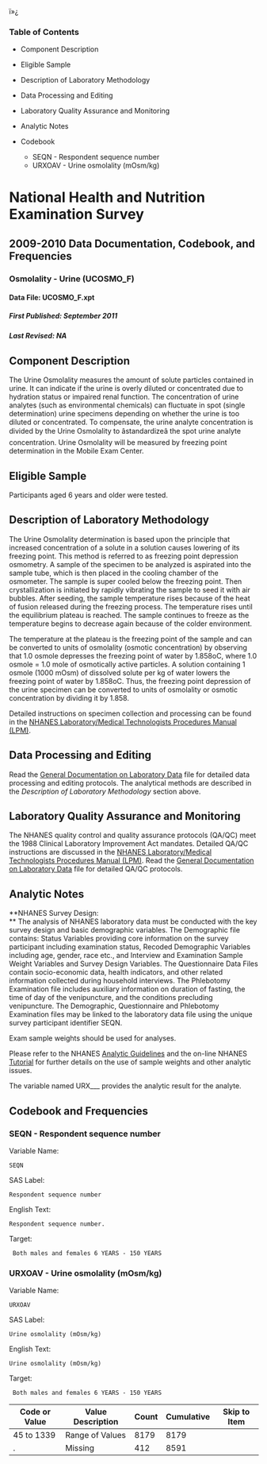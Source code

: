 ï»¿

### Table of Contents

  * Component Description
  * Eligible Sample
  * Description of Laboratory Methodology
  * Data Processing and Editing
  * Laboratory Quality Assurance and Monitoring
  * Analytic Notes
  * Codebook

    * SEQN - Respondent sequence number
    * URXOAV - Urine osmolality (mOsm/kg)

# National Health and Nutrition Examination Survey

## 2009-2010 Data Documentation, Codebook, and Frequencies

### Osmolality - Urine (UCOSMO_F)

####  Data File: UCOSMO_F.xpt

#####  First Published: September 2011

#####  Last Revised: NA

## Component Description

The Urine Osmolality measures the amount of solute particles contained in
urine. It can indicate if the urine is overly diluted or concentrated due to
hydration status or impaired renal function. The concentration of urine
analytes (such as environmental chemicals) can fluctuate in spot (single
determination) urine specimens depending on whether the urine is too diluted
or concentrated. To compensate, the urine analyte concentration is divided by
the Urine Osmolality to âstandardizeâ the spot urine analyte
concentration. Urine Osmolality will be measured by freezing point
determination in the Mobile Exam Center.

## Eligible Sample

Participants aged 6 years and older were tested.

## Description of Laboratory Methodology

The Urine Osmolality determination is based upon the principle that increased
concentration of a solute in a solution causes lowering of its freezing point.
This method is referred to as freezing point depression osmometry. A sample of
the specimen to be analyzed is aspirated into the sample tube, which is then
placed in the cooling chamber of the osmometer. The sample is super cooled
below the freezing point. Then crystallization is initiated by rapidly
vibrating the sample to seed it with air bubbles. After seeding, the sample
temperature rises because of the heat of fusion released during the freezing
process. The temperature rises until the equilibrium plateau is reached. The
sample continues to freeze as the temperature begins to decrease again because
of the colder environment.

The temperature at the plateau is the freezing point of the sample and can be
converted to units of osmolality (osmotic concentration) by observing that 1.0
osmole depresses the freezing point of water by 1.858oC, where 1.0 osmole =
1.0 mole of osmotically active particles. A solution containing 1 osmole (1000
mOsm) of dissolved solute per kg of water lowers the freezing point of water
by 1.858oC. Thus, the freezing point depression of the urine specimen can be
converted to units of osmolality or osmotic concentration by dividing it by
1.858.

Detailed instructions on specimen collection and processing can be found in
the [NHANES Laboratory/Medical Technologists Procedures Manual
(LPM)](https://wwwn.cdc.gov/nchs/data/nhanes/2009-2010/manuals/lab.pdf).

## Data Processing and Editing

Read the [General Documentation on Laboratory
Data](https://wwwn.cdc.gov/nchs/nhanes/continuousnhanes/overviewlab.aspx?BeginYear=2009)
file for detailed data processing and editing protocols. The analytical
methods are described in the _Description of Laboratory Methodology_ section
above.

## Laboratory Quality Assurance and Monitoring

The NHANES quality control and quality assurance protocols (QA/QC) meet the
1988 Clinical Laboratory Improvement Act mandates. Detailed QA/QC instructions
are discussed in the [NHANES Laboratory/Medical Technologists Procedures
Manual
(LPM)](https://wwwn.cdc.gov/nchs/data/nhanes/2009-2010/manuals/lab.pdf). Read
the [General Documentation on Laboratory
Data](https://wwwn.cdc.gov/nchs/nhanes/continuousnhanes/overviewlab.aspx?BeginYear=2009)
file for detailed QA/QC protocols.

## Analytic Notes

**NHANES Survey Design:  
** The analysis of NHANES laboratory data must be conducted with the key
survey design and basic demographic variables. The Demographic file contains:
Status Variables providing core information on the survey participant
including examination status, Recoded Demographic Variables including age,
gender, race etc., and Interview and Examination Sample Weight Variables and
Survey Design Variables. The Questionnaire Data Files contain socio-economic
data, health indicators, and other related information collected during
household interviews. The Phlebotomy Examination file includes auxiliary
information on duration of fasting, the time of day of the venipuncture, and
the conditions precluding venipuncture. The Demographic, Questionnaire and
Phlebotomy Examination files may be linked to the laboratory data file using
the unique survey participant identifier SEQN.

Exam sample weights should be used for analyses.

Please refer to the NHANES [Analytic
Guidelines](https://wwwn.cdc.gov/nchs/nhanes/analyticguidelines.aspx) and the
on-line NHANES [Tutorial](https://www.cdc.gov/nchs/tutorials/)  for further
details on the use of sample weights and other analytic issues.

The variable named URX___ provides the analytic result for the analyte.

## Codebook and Frequencies

### SEQN - Respondent sequence number

Variable Name:

    SEQN
SAS Label:

    Respondent sequence number
English Text:

    Respondent sequence number.
Target:

     Both males and females 6 YEARS - 150 YEARS

### URXOAV - Urine osmolality (mOsm/kg)

Variable Name:

    URXOAV
SAS Label:

    Urine osmolality (mOsm/kg)
English Text:

    Urine osmolality (mOsm/kg)
Target:

     Both males and females 6 YEARS - 150 YEARS
Code or Value | Value Description | Count | Cumulative | Skip to Item  
---|---|---|---|---  
45 to 1339 | Range of Values | 8179 | 8179 |   
. | Missing | 412 | 8591 | 

